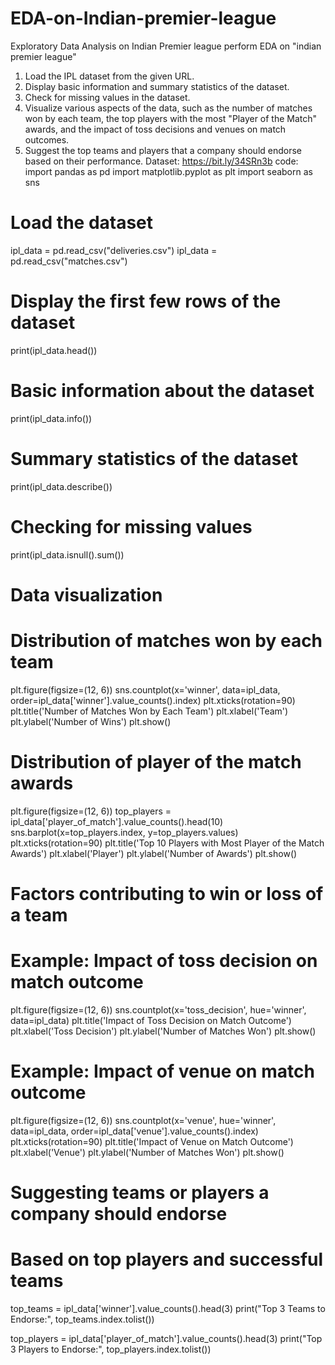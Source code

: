 # EDA-on-Indian-premier-league
Exploratory Data Analysis on Indian Premier league
perform EDA on "indian premier league"
1. Load the IPL dataset from the given URL.
2. Display basic information and summary statistics of the dataset.
3. Check for missing values in the dataset.
4. Visualize various aspects of the data, such as the number of matches won by each team, the top players with the most "Player of the Match" awards, and the impact of toss decisions and venues on match outcomes.
5. Suggest the top teams and players that a company should endorse based on their performance.
Dataset: https://bit.ly/34SRn3b
code:
import pandas as pd
import matplotlib.pyplot as plt
import seaborn as sns

# Load the dataset

ipl_data = pd.read_csv("deliveries.csv")
ipl_data = pd.read_csv("matches.csv")

# Display the first few rows of the dataset
print(ipl_data.head())

# Basic information about the dataset
print(ipl_data.info())

# Summary statistics of the dataset
print(ipl_data.describe())

# Checking for missing values
print(ipl_data.isnull().sum())

# Data visualization
# Distribution of matches won by each team
plt.figure(figsize=(12, 6))
sns.countplot(x='winner', data=ipl_data, order=ipl_data['winner'].value_counts().index)
plt.xticks(rotation=90)
plt.title('Number of Matches Won by Each Team')
plt.xlabel('Team')
plt.ylabel('Number of Wins')
plt.show()

# Distribution of player of the match awards
plt.figure(figsize=(12, 6))
top_players = ipl_data['player_of_match'].value_counts().head(10)
sns.barplot(x=top_players.index, y=top_players.values)
plt.xticks(rotation=90)
plt.title('Top 10 Players with Most Player of the Match Awards')
plt.xlabel('Player')
plt.ylabel('Number of Awards')
plt.show()

# Factors contributing to win or loss of a team
# Example: Impact of toss decision on match outcome
plt.figure(figsize=(12, 6))
sns.countplot(x='toss_decision', hue='winner', data=ipl_data)
plt.title('Impact of Toss Decision on Match Outcome')
plt.xlabel('Toss Decision')
plt.ylabel('Number of Matches Won')
plt.show()

# Example: Impact of venue on match outcome
plt.figure(figsize=(12, 6))
sns.countplot(x='venue', hue='winner', data=ipl_data, order=ipl_data['venue'].value_counts().index)
plt.xticks(rotation=90)
plt.title('Impact of Venue on Match Outcome')
plt.xlabel('Venue')
plt.ylabel('Number of Matches Won')
plt.show()

# Suggesting teams or players a company should endorse
# Based on top players and successful teams
top_teams = ipl_data['winner'].value_counts().head(3)
print("Top 3 Teams to Endorse:", top_teams.index.tolist())

top_players = ipl_data['player_of_match'].value_counts().head(3)
print("Top 3 Players to Endorse:", top_players.index.tolist())





